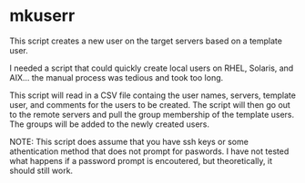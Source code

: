 # mkuserr

This script creates a new user on the target servers based on a template user.

I needed a script that could quickly create local users on RHEL, Solaris, and AIX... the manual process was tedious and took too long.

This script will read in a CSV file containg the user names, servers, template user, and comments for the users to be created. The script will then go out to the remote servers and pull the group membership of the template users.  The groups will be added to the newly created users.

NOTE: This script does assume that you have ssh keys or some athentication method that does not prompt for paswords.  I have not tested what happens if a password prompt is encoutered, but theoretically, it should still work.
